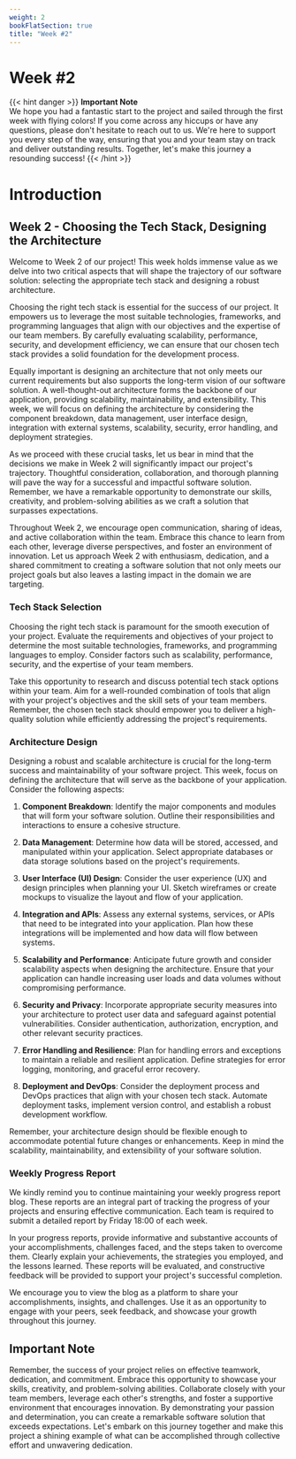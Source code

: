 ```yaml
---
weight: 2
bookFlatSection: true
title: "Week #2"
---
```


# **Week #2**

{{< hint danger >}}
**Important Note**  
We hope you had a fantastic start to the project and sailed through the first week with flying colors! If you come across any hiccups or have any questions, please don't hesitate to reach out to us. We're here to support you every step of the way, ensuring that you and your team stay on track and deliver outstanding results. Together, let's make this journey a resounding success!
{{< /hint >}}
# **Introduction**
## **Week 2 - Choosing the Tech Stack, Designing the Architecture**

Welcome to Week 2 of our project! This week holds immense value as we delve into two critical aspects that will shape the trajectory of our software solution: selecting the appropriate tech stack and designing a robust architecture.

Choosing the right tech stack is essential for the success of our project. It empowers us to leverage the most suitable technologies, frameworks, and programming languages that align with our objectives and the expertise of our team members. By carefully evaluating scalability, performance, security, and development efficiency, we can ensure that our chosen tech stack provides a solid foundation for the development process.

Equally important is designing an architecture that not only meets our current requirements but also supports the long-term vision of our software solution. A well-thought-out architecture forms the backbone of our application, providing scalability, maintainability, and extensibility. This week, we will focus on defining the architecture by considering the component breakdown, data management, user interface design, integration with external systems, scalability, security, error handling, and deployment strategies.

As we proceed with these crucial tasks, let us bear in mind that the decisions we make in Week 2 will significantly impact our project's trajectory. Thoughtful consideration, collaboration, and thorough planning will pave the way for a successful and impactful software solution. Remember, we have a remarkable opportunity to demonstrate our skills, creativity, and problem-solving abilities as we craft a solution that surpasses expectations.

Throughout Week 2, we encourage open communication, sharing of ideas, and active collaboration within the team. Embrace this chance to learn from each other, leverage diverse perspectives, and foster an environment of innovation. Let us approach Week 2 with enthusiasm, dedication, and a shared commitment to creating a software solution that not only meets our project goals but also leaves a lasting impact in the domain we are targeting.


### **Tech Stack Selection**

Choosing the right tech stack is paramount for the smooth execution of your project. Evaluate the requirements and objectives of your project to determine the most suitable technologies, frameworks, and programming languages to employ. Consider factors such as scalability, performance, security, and the expertise of your team members.

Take this opportunity to research and discuss potential tech stack options within your team. Aim for a well-rounded combination of tools that align with your project's objectives and the skill sets of your team members. Remember, the chosen tech stack should empower you to deliver a high-quality solution while efficiently addressing the project's requirements.

### **Architecture Design**

Designing a robust and scalable architecture is crucial for the long-term success and maintainability of your software project. This week, focus on defining the architecture that will serve as the backbone of your application. Consider the following aspects:

1. **Component Breakdown**: Identify the major components and modules that will form your software solution. Outline their responsibilities and interactions to ensure a cohesive structure.

2. **Data Management**: Determine how data will be stored, accessed, and manipulated within your application. Select appropriate databases or data storage solutions based on the project's requirements.

3. **User Interface (UI) Design**: Consider the user experience (UX) and design principles when planning your UI. Sketch wireframes or create mockups to visualize the layout and flow of your application.

4. **Integration and APIs**: Assess any external systems, services, or APIs that need to be integrated into your application. Plan how these integrations will be implemented and how data will flow between systems.

5. **Scalability and Performance**: Anticipate future growth and consider scalability aspects when designing the architecture. Ensure that your application can handle increasing user loads and data volumes without compromising performance.

6. **Security and Privacy**: Incorporate appropriate security measures into your architecture to protect user data and safeguard against potential vulnerabilities. Consider authentication, authorization, encryption, and other relevant security practices.

7. **Error Handling and Resilience**: Plan for handling errors and exceptions to maintain a reliable and resilient application. Define strategies for error logging, monitoring, and graceful error recovery.

8. **Deployment and DevOps**: Consider the deployment process and DevOps practices that align with your chosen tech stack. Automate deployment tasks, implement version control, and establish a robust development workflow.

Remember, your architecture design should be flexible enough to accommodate potential future changes or enhancements. Keep in mind the scalability, maintainability, and extensibility of your software solution.

### **Weekly Progress Report**

We kindly remind you to continue maintaining your weekly progress report blog. These reports are an integral part of tracking the progress of your projects and ensuring effective communication. Each team is required to submit a detailed report by Friday 18:00 of each week.

In your progress reports, provide informative and substantive accounts of your accomplishments, challenges faced, and the steps taken to overcome them. Clearly explain your achievements, the strategies you employed, and the lessons learned. These reports will be evaluated, and constructive feedback will be provided to support your project's successful completion.

We encourage you to view the blog as a platform to share your accomplishments, insights, and challenges. Use it as an opportunity to engage with your peers, seek feedback, and showcase your growth throughout this journey.

## **Important Note**

Remember, the success of your project relies on effective teamwork, dedication, and commitment. Embrace this opportunity to showcase your skills, creativity, and problem-solving abilities. Collaborate closely with your team members, leverage each other's strengths, and foster a supportive environment that encourages innovation. By demonstrating your passion and determination, you can create a remarkable software solution that exceeds expectations. Let's embark on this journey together and make this project a shining example of what can be accomplished through collective effort and unwavering dedication.
